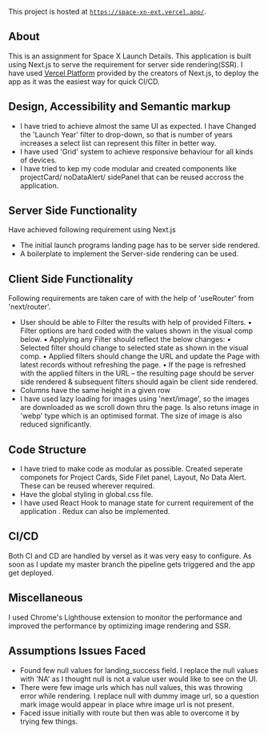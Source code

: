 This project is hosted at [`https://space-xn-ext.vercel.app/`](https://space-xn-ext.vercel.app/).

## About
This is an assignment for Space X Launch Details.
This application is built using Next.js to serve the requirement for server side rendering(SSR). 
I have used [Vercel Platform](https://vercel.com/import?utm_medium=default-template&filter=next.js&utm_source=create-next-app&utm_campaign=create-next-app-readme) provided by the creators of Next.js, to deploy the app as it was the easiest way for quick CI/CD. 


##  Design, Accessibility and Semantic markup

- I have tried to achieve almost the same UI as expected. I have Changed the 'Launch Year' filter to drop-down, 
so that is number of years increases a select list can represent this filter in better way.
- I have used 'Grid' system to achieve responsive behaviour for all kinds of devices.
- I have tried to kep my code modular and created components like projectCard/ noDataAlert/ sidePanel that can be reused accross the application. 

## Server Side Functionality
Have achieved following requirement using Next.js
- The initial launch programs landing page has to be server side rendered.
- A boilerplate to implement the Server-side rendering can be used.

## Client Side Functionality
Following requirements are taken care of with the help of 'useRouter' from 'next/router'.
- User should be able to Filter the results with help of provided Filters.
            ▪ Filter options are hard coded with the values shown in the visual comp below.
            ▪ Applying any Filter should reflect the below changes:
                • Selected filter should change to selected state as shown in the visual comp.
                • Applied filters should change the URL and update the Page with latest records without refreshing the page.
                • If the page is refreshed with the applied filters in the URL – the resulting page should be server side rendered & subsequent filters should again be client side rendered.
- Columns have the same height in a given row
- I have used lazy loading for images using 'next/image', so the images are downloaded as we scroll down thru the page. Is also retuns image in 'webp' type which is an optimised format. The size of image is also reduced significantly.

## Code Structure 
- I have tried to make code as modular as possible. Created seperate componets for Project Cards, Side Filet panel, Layout, No Data Alert. These can be reused wherever required.
- Have the global styling in global.css file.
- I have used React Hook to manage state for current requirement of the application . Redux can also be implemented.

## CI/CD
Both CI and CD are handled by versel as it was very easy to configure. As soon as I update my master branch the pipeline gets triggered and the app get deployed.

## Miscellaneous
I used Chrome's Lighthouse extension to monitor the performance and improved the performance by optimizing image rendering and SSR. 

## Assumptions Issues Faced
- Found few null values for landing_success field. I replace the null values with 'NA' as I thought null is not a value user would like to see on the UI.
- There were few image urls which has null values, this was throwing error while rendering. I replace null with dummy image url, so a question mark image would appear in place whre image url is not present.
- Faced issue initially with route but then was able to overcome it by trying few things.
